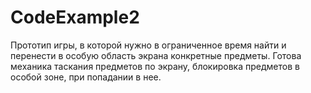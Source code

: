 # CodeExample2
Прототип игры, в которой нужно в ограниченное время найти и перенести в особую область экрана конкретные предметы.
Готова механика таскания предметов по экрану, блокировка предметов в особой зоне, при попадании в нее.
